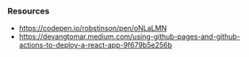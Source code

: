 ### Resources

- https://codepen.io/robstinson/pen/oNLaLMN
- https://devangtomar.medium.com/using-github-pages-and-github-actions-to-deploy-a-react-app-9f679b5e256b


